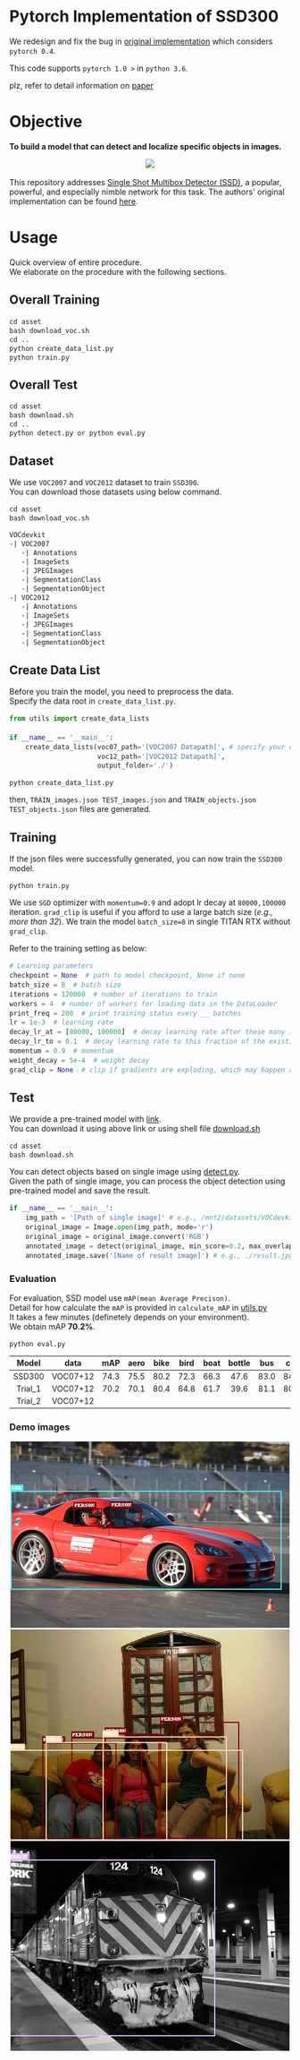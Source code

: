 # Pytorch Implementation of SSD300 

We redesign and fix the bug in [original implementation](https://github.com/sgrvinod/a-PyTorch-Tutorial-to-Object-Detection) which considers `pytorch 0.4`.

This code supports `pytorch 1.0 >` in `python 3.6`.

plz, refer to detail information on [paper](https://arxiv.org/abs/1512.02325)

# Objective

**To build a model that can detect and localize specific objects in images.**

<p align="center">
<img src="./asset/baseball.gif">
</p>

This repository addresses [Single Shot Multibox Detector (SSD)](https://arxiv.org/abs/1512.02325), a popular, powerful, and especially nimble network for this task. The authors' original implementation can be found [here](https://github.com/weiliu89/caffe/tree/ssd).

# Usage

Quick overview of entire procedure.  
We elaborate on the procedure with the following sections.  

## Overall Training
```
cd asset
bash download_voc.sh
cd ..
python create_data_list.py
python train.py
```

## Overall Test
```
cd asset
bash download.sh
cd ..
python detect.py or python eval.py
```

## Dataset

We use `VOC2007` and `VOC2012` dataset to train `SSD300`.  
You can download those datasets using below command.

```
cd asset
bash download_voc.sh
```
```
VOCdevkit
-| VOC2007
   -| Annotations
   -| ImageSets
   -| JPEGImages
   -| SegmentationClass
   -| SegmentationObject
-| VOC2012
   -| Annotations
   -| ImageSets
   -| JPEGImages
   -| SegmentationClass
   -| SegmentationObject
```

## Create Data List

Before you train the model, you need to preprocess the data.  
Specify the data root in `create_data_list.py`.
```python
from utils import create_data_lists

if __name__ == '__main__':
    create_data_lists(voc07_path='[VOC2007 Datapath]', # specify your data root
                      voc12_path='[VOC2012 Datapath]',
                      output_folder='./')
```
```
python create_data_list.py
```
then, `TRAIN_images.json TEST_images.json` and `TRAIN_objects.json TEST_objects.json` files are generated.  

## Training

If the json files were successfully generated, you can now train the `SSD300` model.

```
python train.py 
```
We use `SGD` optimizer with `momentum=0.9` and adopt lr decay at `80000,100000` iteration.
`grad_clip` is useful if you afford to use a large batch size (_e.g., more than 32_). 
We train the model `batch_size=8` in single TITAN RTX without `grad_clip`. 

Refer to the training setting as below:

```python
# Learning parameters
checkpoint = None  # path to model checkpoint, None if none
batch_size = 8  # batch size
iterations = 120000  # number of iterations to train
workers = 4  # number of workers for loading data in the DataLoader
print_freq = 200  # print training status every __ batches
lr = 1e-3  # learning rate
decay_lr_at = [80000, 100000]  # decay learning rate after these many iterations
decay_lr_to = 0.1  # decay learning rate to this fraction of the existing learning rate
momentum = 0.9  # momentum
weight_decay = 5e-4  # weight decay
grad_clip = None  # clip if gradients are exploding, which may happen at larger batch sizes (sometimes at 32) - you will recognize it by a sorting error in the MuliBox loss calculation
```

## Test
We provide a pre-trained model with [link](https://drive.google.com/file/d/10ofPKSFnYMhm0Yh8IvdHBxJJhFjG1Qck/view).  
You can download it using above link or using shell file [download.sh](https://github.com/Jeffkang-94/pytorch-SSD300/blob/master/asset/download.sh)

```
cd asset
bash download.sh
```

You can detect objects based on single image using [detect.py](https://github.com/Jeffkang-94/pytorch-SSD300/blob/master/detect.py).  
Given the path of single image, you can process the object detection using pre-trained model and save the result.  
```python
if __name__ == '__main__':
    img_path = '[Path of single image]' # e.g., /mnt2/datasets/VOCdevkit/VOC2007/JPEGImages/000131.jpg
    original_image = Image.open(img_path, mode='r')
    original_image = original_image.convert('RGB')
    annotated_image = detect(original_image, min_score=0.2, max_overlap=0.5, top_k=200)
    annotated_image.save('[Name of result image]') # e.g., ./result.jpg
```

### Evaluation 
For evaluation, SSD model use `mAP(mean Average Precison)`.  
Detail for how calculate the `mAP` is provided in `calculate_mAP` in [utils.py](https://github.com/Jeffkang-94/pytorch-SSD300/blob/master/utils.py)  
It takes a few minutes (definetely depends on your environment).  
We obtain mAP **70.2%**.

```
python eval.py
```

| Model | data | mAP | aero | bike | bird | boat| bottle | bus | car | chair | cow | table | dog | horse | mbike |person|plant|sheep|sofa|train|tv|  
| :---: | :---: |:---: |:---: |:---: |:---: |:---: |:---: |:---: |:---: |:---: |:---: |:---: |:---: |:---: |:---: |:---: |:---: |:---: |:---: |:---: |:---: |
| SSD300 | VOC07+12 | 74.3 | 75.5 |80.2 |72.3| 66.3| 47.6| 83.0| 84.2| 86.1| 54.7| 78.3| 73.9| 84.5| 85.3| 82.6| 76.2| 48.6| 73.9| 76.0| 83.4| 74.0|
| Trial_1 | VOC07+12 | 70.2 | 70.1 | 80.4 | 64.8| 61.7| 39.6|81.1| 80.1 | 79.2| 51.0 | 75.6| 74.3| 75.2| 81.4| 79.1 | 73.4 | 41.5 | 71.7| 73.8| 82.9| 66.0 |
| Trial_2 | VOC07+12 |  | ||||||||||||||



### Demo images 

<p align="center">
    <img src="./asset/result1.jpg">
    <img src="./asset/result2.jpg">
    <img src="./asset/result3.jpg">
</p>

